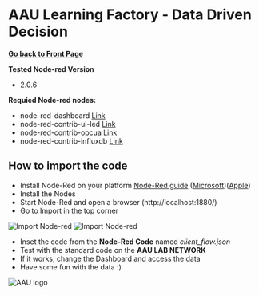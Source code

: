 # AAU Learning Factory - Data Driven Decision

**[Go back to Front Page](README.md)**

**Tested Node-red Version**
- 2.0.6

**Requied Node-red nodes:**
- node-red-dashboard [Link](https://flows.nodered.org/node/node-red-dashboard)
- node-red-contrib-ui-led [Link](https://flows.nodered.org/node/node-red-contrib-ui-led)
- node-red-contrib-opcua [Link](https://flows.nodered.org/node/node-red-contrib-opcua)
- node-red-contrib-influxdb [Link](https://flows.nodered.org/node/node-red-contrib-influxdbCancel)


## How to import the code
- Install Node-Red on your platform [Node-Red guide](https://nodered.org/docs/getting-started/local) ([Microsoft](https://www.youtube.com/watch?v=hEpeobDyj8k))([Apple](https://www.youtube.com/watch?v=9cHxLJq30AI))
- Install the Nodes
- Start Node-Red and open a browser (http://localhost:1880/)
- Go to Import in the top corner 

![Import Node-red](https://github.com/glinvad/AAU_Learning_Factory_-_Data_driven_decision/blob/main/Pictures/NodeRedImport.jpg)
![Import Node-red](https://github.com/glinvad/AAU_Learning_Factory_-_Data_driven_decision/blob/main/Pictures/Import.png)


- Inset the code from the **Node-Red Code** named *client_flow.json*
- Test with the standard code on the **AAU LAB NETWORK**
- If it works, change the Dashboard and access the data
- Have some fun with the data :)


![AAU logo](https://github.com/glinvad/AAU_Learning_Factory_-_Data_driven_decision/blob/main/Pictures/AAUlogo.png)
